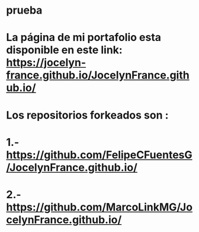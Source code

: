 # prueba

# La página de mi portafolio esta disponible en este link:   https://jocelyn-france.github.io/JocelynFrance.github.io/
# Los repositorios forkeados son :
# 1.- https://github.com/FelipeCFuentesG/JocelynFrance.github.io/
# 2.- https://github.com/MarcoLinkMG/JocelynFrance.github.io/